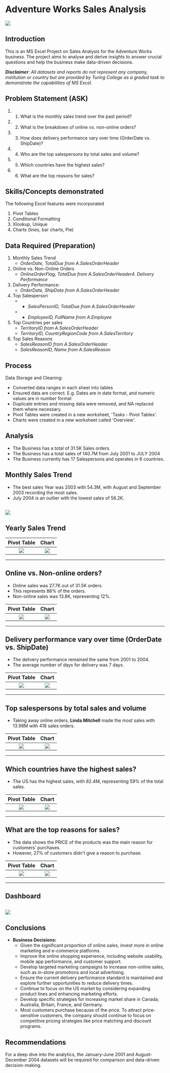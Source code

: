 # Adventure Works Sales Analysis

![](adventure_intro.png)

## Introduction
This is an MS Excel Project on Sales Analysis for the Adventure Works business. The project aims to analyse and derive insights to answer crucial questions and help the business make data-driven decisions.

**_Disclaimer_**: _All datasets and reports do not represent any company, institution or country but are provided by Turing College as a graded task to demonstrate the capabilities of MS Excel._

## Problem Statement (ASK)
1. 1. What is the monthly sales trend over the past period?
2. 2. What is the breakdown of online vs. non-online orders?
3. 3. How does delivery performance vary over time (OrderDate vs. ShipDate)?
4. 4. Who are the top salespersons by total sales and volume?
5. 5. Which countries have the highest sales?
6. 6. What are the top reasons for sales?

## Skills/Concepts demonstrated
The following Excel features were incorporated
1.   Pivot Tables
2.   Conditional Formatting
3.   Xlookup, Unique
4.   Charts (lines, bar charts, Pie)

## Data Required (Preparation)
1. Monthly Sales Trend
   - _OrderDate, TotalDue from A.SalesOrderHeader_
2. Online vs. Non-Online Orders
   - _OnlineOrderFlag, TotalDue from A.SalesOrderHeader4. Delivery Performance_
3. Delivery Performance:
   - _OrderDate, ShipDate from A.SalesOrderHeader_
4. Top Salesperson
   - - _SalesPersonID, TotalDue from A.SalesOrderHeader_
   - - _EmployeeID, FullName from A.Employee_
5. Top Countries per sales
   - _TerritoryID from A.SalesOrderHeader_
   - _TerritoryID, CountryRegionCode from A.SalesTerritory_
6. Top Sales Reasons
   - _SalesReasonID from A.SalesOrderHeader_
   - _SalesReasonID, Name from A.SalesReason_

## Process
Data Storage and Cleaning:
- Converted data ranges in each sheet into tables
- Ensured data are correct. E.g. Dates are in date format, and numeric values are in number format
- Duplicate entries and missing data were removed, and NA replaced them where necessary.
- Pivot Tables were created in a new worksheet, 'Tasks -  Pivot Tables'.
- Charts were created in a new worksheet called 'Overview'.

## Analysis
- The Business  has a total of 31.5K Sales orders.
- The Business  has a total sales of 140.7M from July 2001 to JULY 2004
- The Business currently has 17 Salespersons and operates in 6 countries.

## Monthly Sales Trend
- The best sales Year was 2003 with 54.3M, with August and September 2003 recording the most sales.
- July 2004 is an outlier with the lowest sales of 56.2K.

![](MonthlySalesTrend.png)
------------------------------------------------------------------------------------------------------------------------

## Yearly Sales Trend
Pivot Table                |               Chart
:-------------------------:|:----------------------:
![](acc.png)               |    ![](yearlytrend.png)
------------------------------------------------------------------------------------------------------------------------

## Online vs. Non-online orders?
- Online sales was 27.7K out of 31.5K orders.
- This represents 88% of the orders.
- Non-online sales was 13.8K, representing 12%.

Pivot Table                |               Chart
:-------------------------:|:----------------------:
![](OnlinevsNononline1.png)               |    ![](OnlineVsNononlineanalysis.png)
------------------------------------------------------------------------------------------------------------------------

## Delivery performance vary over time (OrderDate vs. ShipDate)
- The delivery performance remained the same from 2001 to 2004.
- The average number of days for delivery was 7 days.

Pivot Table                |               Chart
:-------------------------:|:----------------------:
![](DeliverySalesPerf.png)               |    ![](Deliverytrend.png)
------------------------------------------------------------------------------------------------------------------------

## Top salespersons by total sales and volume
- Taking away online orders, **Linda Mitchell** made the most sales with 13.98M with 418 sales orders.

Pivot Table                |               Chart
:-------------------------:|:----------------------:
![](TopSalesperson.png)               |    ![](topsalespersonananalysis.png)
------------------------------------------------------------------------------------------------------------------------


## Which countries have the highest sales?
- The US has the highest sales, with 82.4M, representing 59% of the total sales.

Pivot Table                |               Chart
:-------------------------:|:----------------------:
![](TopCountry.png)               |    ![](topcountrybysales.png)
------------------------------------------------------------------------------------------------------------------------

## What are the top reasons for sales?
- The data shows the PRICE of the products was the main reason for customers' purchases.
- However, 27% of customers didn't give a reason to purchase.

Pivot Table                |               Chart
:-------------------------:|:----------------------:
![](TopSalesReasons.png)               |    ![](salesreasonsananlysis.png)
------------------------------------------------------------------------------------------------------------------------

## Dashboard
![](Main1.png)  
------------------------------------------------------------------------------------------------------------------------

## Conclusions 
- **Business Decisions:**
  - Given the significant proportion of online sales, invest more in online marketing and e-commerce platforms.
  - Improve the online shopping experience, including website usability, mobile app performance, and customer support.
  - Develop targeted marketing campaigns to increase non-online sales, such as in-store promotions and local advertising.
  - Ensure the current delivery performance standard is maintained and explore further opportunities to reduce delivery times.
  - Continue to focus on the US market by considering expanding product lines and enhancing marketing efforts.
  - Develop specific strategies for increasing market share in Canada, Australia, Britain, France, and Germany.
  - Most customers purchase because of the price. To attract price-sensitive customers, the company should continue to focus on competitive pricing strategies like price matching and discount programs.
 
## Recommendations
For a deep dive into the analytics, the January-June 2001 and August-December 2004 datasets will be required for comparison and data-driven decision-making.
